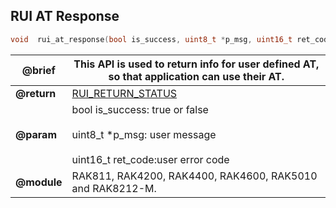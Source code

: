 ## RUI AT Response

```c
void  rui_at_response(bool is_success, uint8_t *p_msg, uint16_t ret_code);
```

| **@brief**  | This API is used to return info for user defined AT, so that application can use their AT.                     |
| ----------- | -------------------------------------------------------------------------------------------------------------- |
| **@return** | [RUI_RETURN_STATUS](../#rui-return-status)                                                                                  |
| **@param**  | bool is_success: true or false<br><br> uint8_t \*p_msg: user message<br><br> uint16_t ret_code:user error code |
| **@module** | RAK811, RAK4200, RAK4400, RAK4600, RAK5010 and RAK8212-M.                                                      |

